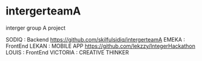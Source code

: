 # intergerteamA
interger group A project

SODIQ  : Backend     https://github.com/skilfulsidiq/intergerteamA
EMEKA : FrontEnd
LEKAN : MOBILE APP   https://github.com/lekzzy/IntegerHackathon
LOUIS : FrontEnd
VICTORIA : CREATIVE THINKER  
